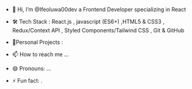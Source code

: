 - 👋 Hi, I’m @Ifeoluwa00dev a Frontend Developer specializing in React
- 🛠 Tech Stack : React.js , javascript (ES6+) ,HTML5 & CSS3 , Redux/Context API , Styled Components/Tailwind CSS , Git & GitHub
- 🔭Personal Projects : 

- 📫 How to reach me ...
- 😄 Pronouns: ...
- ⚡ Fun fact: .

<!---
Ifeoluwa00dev/Ifeoluwa00dev is a ✨ special ✨ repository because its `README.md` (this file) appears on your GitHub profile.
You can click the Preview link to take a look at your changes.
--->
